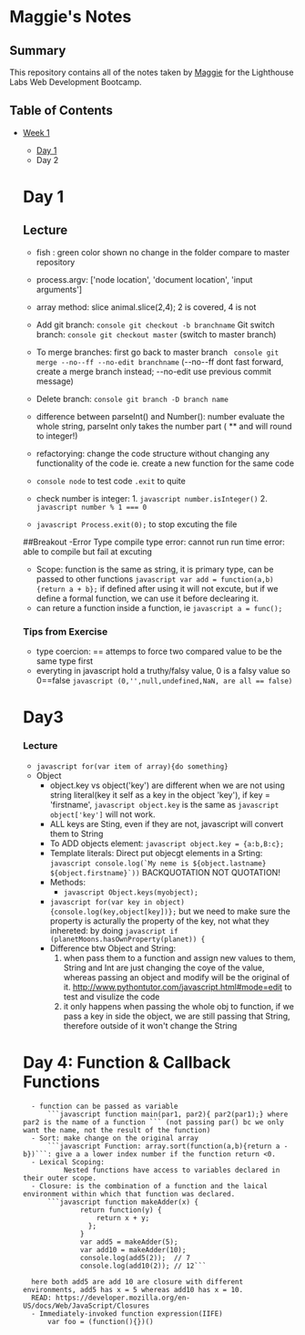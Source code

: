# Maggie's Notes
## Summary
This repository contains all of the notes taken by [Maggie](https://github.com/maggiezhu) for the Lighthouse Labs Web Development Bootcamp.
## Table of Contents
* [Week 1](/Week_1)
  * [Day 1](/Week_1/Day_1)
  * Day 2
  # Day 1
  ## Lecture
    - fish : green color shown no change in the folder compare to master repository
    - process.argv: ['node location', 'document location', 'input arguments']
    - array method: slice
        animal.slice(2,4); 2 is covered, 4 is not
    - Add git branch: ```console git checkout -b branchname```
      Git switch branch: ```console git checkout master``` (switch to master branch)
    - To merge branches: first go back to master branch ``` console git merge --no--ff --no-edit branchname``` (--no--ff dont fast forward, create a merge branch instead; --no-edit use previous commit message)
    - Delete branch: ```console git branch -D branch name```


    - difference between parseInt() and Number(): number evaluate the whole string, parseInt only takes the number part ( ** and will round to integer!)
    - refactorying: change the code structure without changing any functionality of the code ie. create a new function for the same code
    - ```console node``` to test code ```.exit``` to quite
    - check number is integer: 1. ```javascript number.isInteger()``` 2. ```javascript number % 1 === 0```
    - ```javascript Process.exit(0);``` to stop excuting the file

    ##Breakout
    -Error Type
        compile type error: cannot run
        run time error: able to compile but fail at excuting
    - Scope:
        function is the same as string, it is primary type, can be passed to other functions
        ```javascript var add = function(a,b){return a + b};``` if defined after using it will not excute, but if we define a formal function, we can use it before declearing it.
    - can reture a function inside a function, ie ```javascript a = func();```


    ### Tips from Exercise
    - type coercion: == attemps to force two compared value to be the same type first
    - everyting in javascript hold a truthy/falsy value, 0 is a falsy value so 0==false ```javascript (0,'',null,undefined,NaN, are all == false)```



    # Day3
    ### Lecture
    - ```javascript for(var item of array){do something}```
    - Object
        - object.key vs object('key') are different when we are not using string literal(key it self as a key in the object 'key'), if key = 'firstname', ```javascript object.key``` is the same as ```javascript object['key']``` will not work.
        - ALL keys are Sting, even if they are not, javascript will convert them to String
        - To ADD objects element:  ```javascript object.key = {a:b,B:c};```
        - Template literals: Direct put objecgt elements in a Srting:
            ```javascript console.log(`My neme is ${object.lastname} ${object.firstname}`))``` BACKQUOTATION NOT QUOTATION!
        - Methods:
            - ```javascript Object.keys(myobject);```
        - ```javascript for(var key in object){console.log(key,object[key])};```
                but we need to make sure the property is acturally the property of the key, not what they inhereted: by doing ```javascript if (planetMoons.hasOwnProperty(planet)) {```
        - Difference btw Object and String:
            1. when pass them to a function and assign new values to them, String and Int are just changing the coye of the value, whereas passing an object and modify will be the original of it.
            http://www.pythontutor.com/javascript.html#mode=edit to test and visulize the code
            2. it only happens when passing the whole obj to function, if we pass a key in side the object, we are still passing that String, therefore outside of it won't change the String


    # Day 4: Function & Callback Functions
        - function can be passed as variable
            ```javascript function main(par1, par2){ par2(par1);} where par2 is the name of a function ``` (not passing par() bc we only want the name, not the result of the function)
        - Sort: make change on the original array
            ```javascript Function: array.sort(function(a,b){return a - b})```: give a a lower index number if the function return <0.
        - Lexical Scoping:
                Nested functions have access to variables declared in their outer scope.
        - Closure: is the combination of a function and the laical environment within which that function was declared.
            ```javascript function makeAdder(x) {
                    return function(y) {
                        return x + y;
                      };
                    }
                    var add5 = makeAdder(5);
                    var add10 = makeAdder(10);
                    console.log(add5(2));  // 7
                    console.log(add10(2)); // 12```

        here both add5 are add 10 are closure with different environments, add5 has x = 5 whereas add10 has x = 10.
        READ: https://developer.mozilla.org/en-US/docs/Web/JavaScript/Closures
        - Immediately-invoked function expression(IIFE)
            var foo = (function(){})()

























